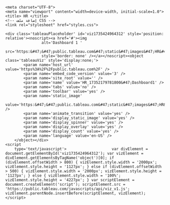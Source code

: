 

<head>

    <meta charset="UTF-8">
    <meta name="viewport" content="width=device-width, initial-scale=1.0">
    <title> HR </title>
    <!-- إضافة ملف CSS -->
    <link rel="stylesheet" href="styles.css">
</head>

<body>

    <div class='tableauPlaceholder' id='viz1735424964312' style='position: relative'><noscript><a href='#'><img
                    alt='Dashboard 1 '
                    src='https:&#47;&#47;public.tableau.com&#47;static&#47;images&#47;HR&#47;HR_17352179781800&#47;Dashboard1&#47;1_rss.png'
                    style='border: none' /></a></noscript><object class='tableauViz' style='display:none;'>
            <param name='host_url' value='https%3A%2F%2Fpublic.tableau.com%2F' />
            <param name='embed_code_version' value='3' />
            <param name='site_root' value='' />
            <param name='name' value='HR_17352179781800&#47;Dashboard1' />
            <param name='tabs' value='no' />
            <param name='toolbar' value='yes' />
            <param name='static_image'
                value='https:&#47;&#47;public.tableau.com&#47;static&#47;images&#47;HR&#47;HR_17352179781800&#47;Dashboard1&#47;1.png' />
            <param name='animate_transition' value='yes' />
            <param name='display_static_image' value='yes' />
            <param name='display_spinner' value='yes' />
            <param name='display_overlay' value='yes' />
            <param name='display_count' value='yes' />
            <param name='language' value='en-US' />
        </object></div>
    <script
        type='text/javascript'>                    var divElement = document.getElementById('viz1735424964312'); var vizElement = divElement.getElementsByTagName('object')[0]; if (divElement.offsetWidth > 800) { vizElement.style.width = '2000px'; vizElement.style.height = '1127px'; } else if (divElement.offsetWidth > 500) { vizElement.style.width = '2000px'; vizElement.style.height = '1127px'; } else { vizElement.style.width = '100%'; vizElement.style.height = '4227px'; } var scriptElement = document.createElement('script'); scriptElement.src = 'https://public.tableau.com/javascripts/api/viz_v1.js'; vizElement.parentNode.insertBefore(scriptElement, vizElement);                </script>

</body>

</html>
